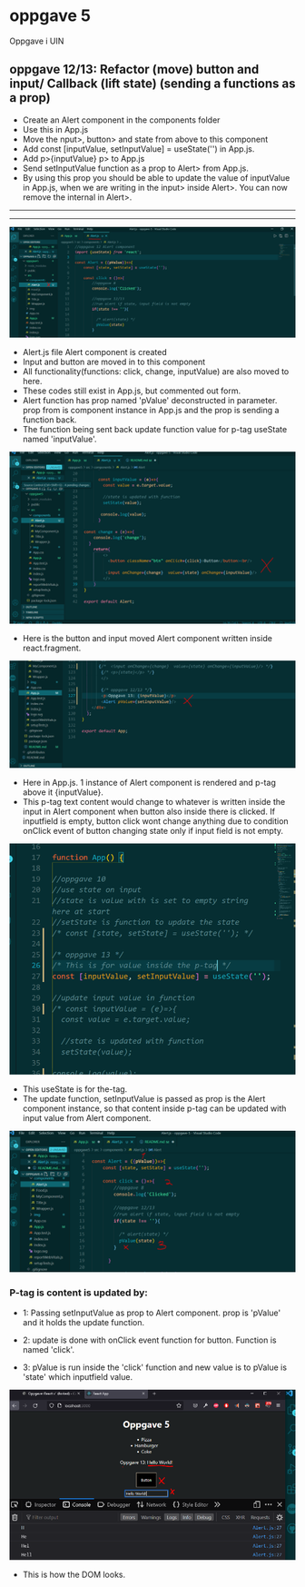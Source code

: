 # oppgave 5
 Oppgave i UIN

## oppgave 12/13: Refactor (move) button and input/ Callback (lift state) (sending a functions as a prop)
* Create an Alert component in the components folder
* Use this in App.js
* Move the nput>, button> and state from above to this component
* Add const [inputValue, setInputValue] = useState('') in App.js.
* Add p>{inputValue} p> to App.js
* Send setInputValue function as a prop to Alert> from App.js.
* By using this prop you should be able to update the value of inputValue in App.js, when we are writing in the input> inside Alert>. You can now remove the internal in Alert>.


<hr>
<hr>

![opgave11](src/img/opg12-13vs1.PNG)
* Alert.js file Alert component is created
* Input and button are moved in to this component
* All functionality(functions: click, change, inputValue) are also moved to here. 
* These codes still exist in App.js, but commented out form.
* Alert function has prop named 'pValue' deconstructed in parameter. prop from is component instance in App.js and the prop is sending a function back.
* The function being sent back update function value for p-tag useState named 'inputValue'.


![opgave 11](src/img/opg12-13vs2.PNG)
* Here is the button and input moved Alert component written inside react.fragment.



![opgave 11](src/img/opg12-13vs3.PNG)
* Here in App.js. 1 instance of Alert component is rendered and p-tag above it {inputValue}.
* This p-tag text content would change to whatever is written inside the input in Alert component when button also inside there is clicked. If inputfield is empty, button click wont change anything due to condition onClick event of button changing state only if input field is not empty. 

![opgave 11](src/img/opg12-13vs4.PNG)

* This useState is for the-tag.
* The update function, setInputValue is passed as prop is the Alert component instance, so that content inside p-tag can be updated with input value from Alert component.


![opgave 11](src/img/opg12-13vs5.PNG)

### P-tag is content is updated by:

* 1: Passing setInputValue as prop to Alert component. prop is 'pValue' and it holds the update function.
* 2: update is done with onClick event function for button. Function is named 'click'.

* 3: pValue is run inside the 'click' function and new value is to pValue is 'state' which inputfield value.

![opgave 11](src/img/opg12-13vs6.PNG)

* This is how the DOM looks.

